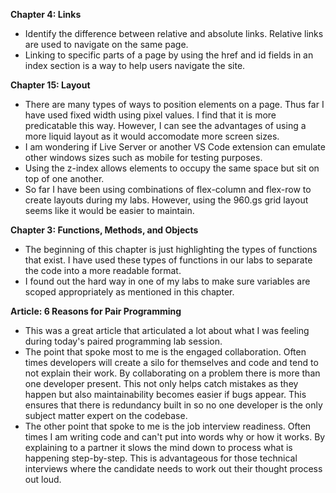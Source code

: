 **Chapter 4: Links**
* Identify the difference between relative and absolute links. Relative links are used to navigate on the same page.
* Linking to specific parts of a page by using the href and id fields in an index section is a way to help users navigate the site.

**Chapter 15: Layout**
* There are many types of ways to position elements on a page. Thus far I have used fixed width using pixel values. I find that it is more predicatable this way. However, I can see the advantages of using a more liquid layout as it would accomodate more screen sizes.
* I am wondering if Live Server or another VS Code extension can emulate other windows sizes such as mobile for testing purposes.
* Using the z-index allows elements to occupy the same space but sit on top of one another.
* So far I have been using combinations of flex-column and flex-row to create layouts during my labs. However, using the 960.gs grid layout seems like it would be easier to maintain.

**Chapter 3: Functions, Methods, and Objects**
* The beginning of this chapter is just highlighting the types of functions that exist. I have used these types of functions in our labs to separate the code into a more readable format.
* I found out the hard way in one of my labs to make sure variables are scoped appropriately as mentioned in this chapter.

**Article: 6 Reasons for Pair Programming**
* This was a great article that articulated a lot about what I was feeling during today's paired programming lab session. 
* The point that spoke most to me is the engaged collaboration. Often times developers will create a silo for themselves and code and tend to not explain their work. By collaborating on a problem there is more than one developer present. This not only helps catch mistakes as they happen but also maintainability becomes easier if bugs appear. This ensures that there is redundancy built in so no one developer is the only subject matter expert on the codebase.
* The other point that spoke to me is the job interview readiness. Often times I am writing code and can't put into words why or how it works. By explaining to a partner it slows the mind down to process what is happening step-by-step. This is advantageous for those technical interviews where the candidate needs to work out their thought process out loud.

